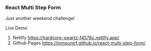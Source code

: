 ### React Multi Step Form

Just another weekend challenge!

Live Demo 
1. Netlify https://hardcore-swartz-f4576c.netlify.app/
2. Github Pages https://mmounirf.github.io/react-multi-step-form/
